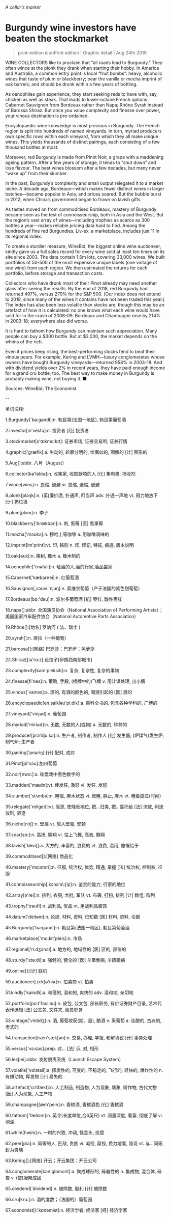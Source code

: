 ###### A cellar’s market
# Burgundy wine investors have beaten the stockmarket 
> print-edition iconPrint edition | Graphic detail | Aug 24th 2019 
WINE COLLECTORS like to proclaim that “all roads lead to Burgundy.” They often wince at the plonk they drank when starting their hobby. In America and Australia, a common entry point is local “fruit bombs”: heavy, alcoholic wines that taste of plum or blackberry; bear the vanilla or mocha imprint of oak barrels; and should be drunk within a few years of bottling. 
As oenophiles gain experience, they start seeking reds to have with, say, chicken as well as steak. That leads to lower-octane French options: Cabernet Sauvignon from Bordeaux rather than Napa; Rhône Syrah instead of Barossa Shiraz. But once you value complexity and finesse over power, your vinous destination is pre-ordained. 
Encyclopaedic wine knowledge is most precious in Burgundy. The French region is split into hundreds of named vineyards. In turn, myriad producers own specific rows within each vineyard, from which they all make unique wines. This yields thousands of distinct pairings, each consisting of a few thousand bottles at most. 
Moreover, red Burgundy is made from Pinot Noir, a grape with a maddening ageing pattern. After a few years of storage, it tends to “shut down” and lose flavour. The best wines blossom after a few decades, but many never “wake up” from their slumber. 
In the past, Burgundy’s complexity and small output relegated it to a market niche. A decade ago, Bordeaux—which makes fewer distinct wines in larger batches—became popular in Asia, and prices soared. But the bubble burst in 2012, when China’s government began to frown on lavish gifts. 
As tastes moved on from commoditised Bordeaux, mastery of Burgundy became seen as the test of connoisseurship, both in Asia and the West. But the region’s vast array of wines—including trophies as scarce as 300 bottles a year—makes reliable pricing data hard to find. Among the hundreds of fine red Burgundies, Liv-ex, a marketplace, includes just 11 in its regional index. 
To create a sturdier measure, WineBid, the biggest online wine auctioneer, kindly gave us a full sales record for every wine sold at least ten times on its site since 2003. The data contain 1.6m lots, covering 33,000 wines. We built portfolios of 50-500 of the most expensive unique labels (one vintage of one wine) from each region. We then estimated the returns for each portfolio, before storage and transaction costs. 
Collectors who have drunk most of their Pinot already may need another glass after seeing the results. By the end of 2018, red Burgundy had returned 497%, versus 279% for the S&P 500. (Our index does not extend to 2019, since many of the wines it contains have not been traded this year.) The index has also been less volatile than stocks are, though this may be an artefact of how it is calculated: no one knows what each wine would have sold for in the crash of 2008-09. Bordeaux and Champagne rose by 214% in 2003-18; everywhere else did worse. 
It is hard to fathom how Burgundy can maintain such appreciation. Many people can buy a $300 bottle. But at $3,000, the market depends on the whims of the rich. 
Even if prices keep rising, the best-performing stocks tend to beat their vinous peers. For example, Kering and LVMH—luxury conglomerates whose owners have bought Burgundy vineyards—returned 958% in 2003-18. And with dividend yields over 2% in recent years, they have paid enough income for a grand cru bottle, too. The best way to make money in Burgundy is probably making wine, not buying it. ■ 
Sources: WineBid; The Economist 
-- 
 单词注释:
1.Burgundy['bә:gәndi]:n. 勃艮第(法国一地区), 勃艮第葡萄酒 
2.investor[in'vestә]:n. 投资者 [经] 投资者 
3.stockmarket[s'tɒkmɑ:kɪt]: 证券市场; 证券交易所; 证券行情 
4.graphic['græfik]:a. 生动的, 轮廓分明的, 绘画似的, 图解的 [计] 图形的 
5.Aug[]:abbr. 八月（August） 
6.collector[kә'lektә]:n. 收集家, 收取款项的人 [化] 集电极; 捕收剂 
7.wince[wins]:n. 畏缩, 退避 vi. 畏缩, 退缩, 退避 
8.plonk[plɔŋk]:n. (英)廉价酒, 扑通声, 叮当声 adv. 扑通一声地 vt. 用力地放下 [计] 扔垃圾 
9.plum[plʌm]:n. 李子 
10.blackberry['brækbәri]:n. 刺, 黑莓 [医] 黑果莓 
11.mocha['mәukә]:n. 穆哈上等咖啡 a. 用咖啡调味的 
12.imprint[im'print]:vt. 印, 铭刻 n. 印, 印记, 特征, 痕迹, 版本说明 
13.oak[әuk]:n. 橡树, 橡木 a. 橡木制的 
14.oenophile['i:nәfail]:n. 嗜酒的人,酒的行家,酒品尝家 
15.Cabernet['kæbәrnei]:n. 红葡萄酒 
16.Sauvignon[,səuvi:'njuŋ]:n. 索维农葡萄（产于法国的紫色甜葡萄） 
17.Bordeaux[bɒ:'dәu]:n. 波尔多葡萄酒 [机] 枣红, 酸性枣红 
18.napa[]:abbr. 全国演员协会（National Association of Performing Artists）；美国国家汽车配件协会（National Automotive Parts Association） 
19.Rhône[]:[地名] 罗讷河 ( 法、瑞士 ) 
20.syrah[]:n. 席拉（一种葡萄） 
21.barossa[]:[网络] 巴罗莎；巴罗萨；芭萝莎 
22.Shiraz[ʃiә'rɑ:z]:设拉子[伊朗西南部城市] 
23.complexity[kәm'pleksiti]:n. 复杂, 复杂性, 复杂的事物 
24.finesse[fi'nes]:n. 策略, 手段, (桥牌中的)飞牌 v. 用计谋处理, 出小牌 
25.vinous['vainәs]:a. 酒的, 有酒的颜色的, 喝酒引起的 [医] 酒的 
26.encyclopaedic[en,saiklәu'pi:dik]:a. 百科全书的, 包含各种学科的, 广博的 
27.vineyard['vinjәd]:n. 葡萄园 
28.myriad['miriәd]:n. 无数, 无数的人(或物) a. 无数的, 种种的 
29.producer[prә'dju:sә]:n. 生产者, 制作者, 制作人 [化] 发生器; (炉煤气)发生炉; 制气炉; 生产者 
30.pairing['peәriŋ]:[计] 配对, 成对 
31.Pinot[pi'nәu]:加州葡萄 
32.noir[nwɑ:]:a. 轮盘戏中黑色数字的 
33.madden['mædn]:vt. 使发狂, 激怒 vi. 发狂, 发怒 
34.slumber['slʌmbә]:n. 睡眠, 麻木状态 vi. 微睡, 静止, 麻木 vt. 睡着度过(时间) 
35.relegate['religeit]:vt. 驱逐, 使降低地位, 把...归类, 把...委托给 [法] 流放, 判流放刑, 驱逐 
36.niche[nitʃ]:n. 壁龛 vt. 放入壁龛, 安顿 
37.soar[sɒ:]:n. 高扬, 翱翔 vi. 往上飞舞, 高耸, 翱翔 
38.lavish['læviʃ]:a. 大方的, 丰富的, 浪费的 vt. 浪费, 滥用, 慷慨给予 
39.commoditised[]:[网络] 商品化 
40.mastery['mɑ:stәri]:n. 征服, 统治权, 优势, 精通, 掌握 [法] 统治权, 控制权, 征服 
41.connoisseurship[,kɔnә's\\:ʃip]:n. 鉴赏的能力, 行家的地位 
42.array[ә'rei]:n. 排列, 衣服, 大批, 军队 vt. 布署, 打扮, 排列 [计] 数组; 阵列 
43.trophy['trәufi]:n. 战利品, 奖品 vt. 用战利品装饰 
44.datum['deitәm]:n. 论据, 材料, 资料, 已知数 [医] 材料, 资料, 论据 
45.Burgundy['bә:gәndi]:n. 勃艮第(法国一地区), 勃艮第葡萄酒 
46.marketplace['mɑ:kit'pleis]:n. 市场 
47.regional['ri:dʒәnәl]:a. 地方的, 地域性的 [医] 区的, 部位的 
48.sturdy['stә:di]:a. 强健的, 健全的 [医] 羊晕倒病, 羊蹒跚病 
49.online[]:[计] 联机 
50.auctioneer[.ɒ:kʃә'niә]:n. 拍卖商 vt. 拍卖 
51.kindly['kaindli]:a. 和蔼的, 温和的, 爽快的 adv. 温和地, 亲切地 
52.portfolio[pɒ:t'fәuliәu]:n. 皮包, 公文包, 部长职务, 有价证券财产目录, 艺术代表作选辑 [法] 公文包, 文件夹, 阁员职务 
53.vintage['vintidʒ]:n. 酒, 葡萄收获(期、量), 酿酒 v. 采葡萄 a. 佳酿的, 古典的, 老式的 
54.transaction[træn'sækʃәn]:n. 交易, 办理, 学报, 和解协议 [计] 事务处理 
55.versus['vә:sәs]:prep. 对... [法] 诉, 对, 相形 
56.les[lei]:abbr. 发射脱离系统（Launch Escape System） 
57.volatile['vɒlәtail]:a. 挥发性的, 可变的, 不稳定的, 飞行的, 轻快的, 爆炸性的 n. 有翅动物, 挥发物 [计] 易失的 
58.artefact['ɑ:tifækt]:n. 人工制品, 制造物, 人为现象, 膺象, 矫作物, 古代文物 [医] 人为现象, 人工产物 
59.champagne[ʃæm'pein]:n. 香槟酒, 香槟酒色 [化] 香槟酒 
60.fathom['fæðәm]:n. 英寻(长度单位,合6英尺) vt. 测量深度, 看穿, 彻底了解 vi. 测深 
61.whim[hwim]:n. 一时的兴致, 冲动, 怪念头, 绞盘 
62.peer[piә]:n. 同等的人, 匹敌, 贵族 vi. 凝视, 窥视, 费力地看, 隐现 vt. 与...同等, 封为贵族 
63.Kering[]:[网络] 开云；开云集团；开云公司 
64.conglomerate[kәn'glɒmәrit]:a. 聚成球形的, 砾岩性的 n. 集成物, 混合体, 砾岩 v. (使)凝聚成团 
65.dividend['dividend]:n. 被除数, 股利 [计] 被除数 
66.cru[kru:]:n. 酒的度数；（法国的）葡萄园 
67.economist[i:'kɒnәmist]:n. 经济学者, 经济家 [经] 经济学家 
